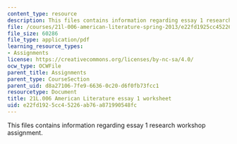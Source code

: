 ```yaml
---
content_type: resource
description: This files contains information regarding essay 1 research workshop assignment.
file: /courses/21l-006-american-literature-spring-2013/e22fd1925cc45226ab76a871990548fc_MIT21L_006S13_researchwork.pdf
file_size: 60286
file_type: application/pdf
learning_resource_types:
- Assignments
license: https://creativecommons.org/licenses/by-nc-sa/4.0/
ocw_type: OCWFile
parent_title: Assignments
parent_type: CourseSection
parent_uid: d8a27106-7fe9-6636-0c20-d6f0fb73fcc1
resourcetype: Document
title: 21L.006 American Literature essay 1 worksheet
uid: e22fd192-5cc4-5226-ab76-a871990548fc
---
```

This files contains information regarding essay 1 research workshop assignment.